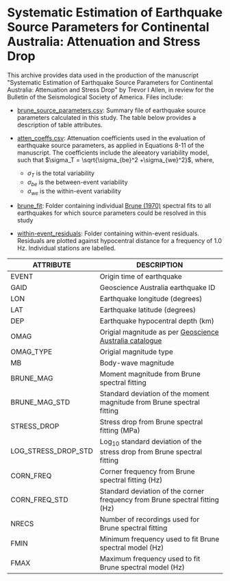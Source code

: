 # Systematic Estimation of Earthquake Source Parameters for Continental Australia: Attenuation and Stress Drop 

This archive provides data used in the production of the manuscript "Systematic Estimation of Earthquake Source Parameters for Continental Australia: Attenuation and Stress Drop" by Trevor I Allen, in review for the Bulletin of the Seismological Society of America.  Files include:

- [brune_source_parameters.csv](https://github.com/GeoscienceAustralia/ga-earthquake-hazard/tree/master/cont_au_source_params_stress_drop/brune_source_parameters.csv): Summary file of earthquake source parameters calculated in this study. The table below provides a description of table attributes.
- [atten_coeffs.csv](https://github.com/GeoscienceAustralia/ga-earthquake-hazard/tree/master/cont_au_source_params_stress_drop/atten_coeffs.csv): Attenuation coefficients used in the evaluation of earthquake source parameters, as applied in Equations 8-11 of the manuscript. The coefficients include the aleeatory variability model, such that $`\sigma_T = \sqrt{\sigma_{be}^2 +\sigma_{we}^2}`$, where,
	- $`\sigma_T`$ is the total variability
	- $`\sigma_{be}`$ is the between-event variability
	- $`\sigma_{we}`$ is the within-event variability 
	
- [brune_fit](https://github.com/GeoscienceAustralia/ga-earthquake-hazard/tree/master/cont_au_source_params_stress_drop/brune_fit): Folder containing individual [Brune (1970)](https://agupubs.onlinelibrary.wiley.com/doi/abs/10.1029/jb075i026p04997) spectral fits to all earthquakes for which source parameters could be resolved in this study
- [within-event_residuals](https://github.com/GeoscienceAustralia/ga-earthquake-hazard/tree/master/cont_au_source_params_stress_drop/within-event_residuals): Folder containing within-event residuals. Residuals are plotted against hypocentral distance for a frequency of 1.0 Hz. Individual stations are labelled.

| ATTRIBUTE | DESCRIPTION |
| --------- | ----------- |
| EVENT | Origin time of earthquake |
| GAID | Geoscience Australia earthquake ID |
| LON | Earthquake longitude (degrees) |
| LAT | Earthquake latitude (degrees) |
| DEP | Earthquake hypocentral depth (km) |
| OMAG | Origial magnitude as per [Geoscience Australia catalogue](https://earthquakes.ga.gov.au/) |
| OMAG_TYPE | Origial magnitude type |
| MB | Body-wave magnitude |
| BRUNE_MAG | Moment magnitude from Brune spectral fitting |
| BRUNE_MAG_STD | Standard deviation of the moment magnitude from Brune spectral fitting |
| STRESS_DROP | Stress drop from Brune spectral fitting (MPa) |
| LOG_STRESS_DROP_STD | Log<sub>10</sub> standard deviation of the stress drop from Brune spectral fitting |
| CORN_FREQ | Corner frequency from Brune spectral fitting (Hz) |
| CORN_FREQ_STD | Standard deviation of the corner frequency from Brune spectral fitting (Hz) |
| NRECS | Number of recordings used for Brune spectral fitting |
| FMIN | Minimum frequency used to fit Brune spectral model (Hz) |
| FMAX | Maximum frequency used to fit Brune spectral model (Hz) |
